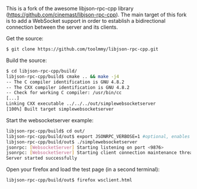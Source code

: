 This is a fork of the awesome libjson-rpc-cpp library (https://github.com/cinemast/libjson-rpc-cpp). The main target of this fork is to add a WebSocket support in order to establish a bidirectional connection between the server and its clients.

Get the source:

```sh
$ git clone https://github.com/toolmmy/libjson-rpc-cpp.git
```

Build the source:

```sh
$ cd libjson-rpc-cpp/build/
libjson-rpc-cpp/build$ cmake .. && make -j4
-- The C compiler identification is GNU 4.8.2
-- The CXX compiler identification is GNU 4.8.2
-- Check for working C compiler: /usr/bin/cc
[...]
Linking CXX executable ../../../out/simplewebsocketserver
[100%] Built target simplewebsocketserver
```

Start the websocketserver example:

```sh
libjson-rpc-cpp/build$ cd out/
libjson-rpc-cpp/build/out$ export JSONRPC_VERBOSE=1 #optional, enables verbose mode
libjson-rpc-cpp/build/out$ ./simplewebsocketserver 
jsonrpc: [WebsocketServer] Starting listening on port <9876>
jsonrpc: [WebsocketServer] Starting client connection maintenance thread
Server started successfully
```

Open your firefox and load the test page (in a second terminal):
```sh
libjson-rpc-cpp/build/out$ firefox wsclient.html
```

